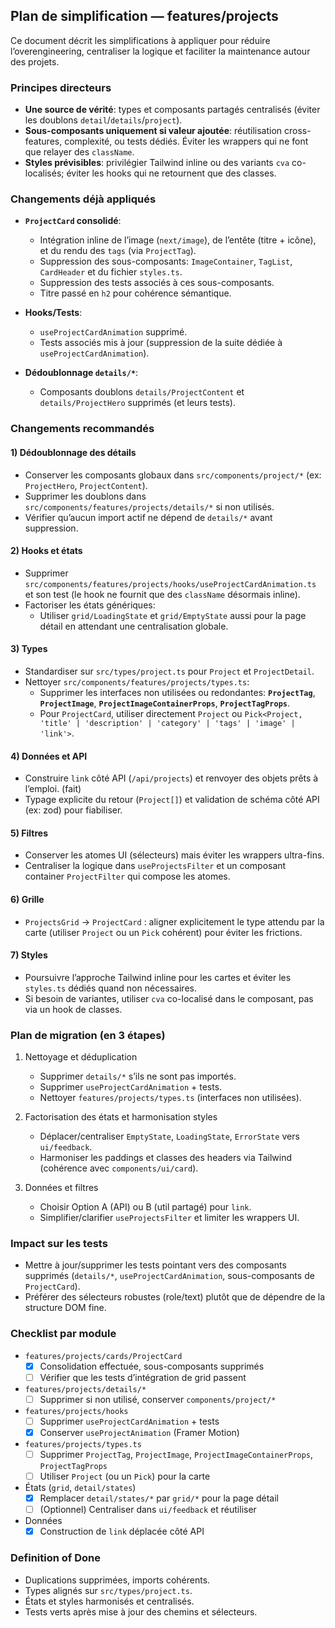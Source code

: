 ## Plan de simplification — features/projects

Ce document décrit les simplifications à appliquer pour réduire l’overengineering, centraliser la logique et faciliter la maintenance autour des projets.

### Principes directeurs
- **Une source de vérité**: types et composants partagés centralisés (éviter les doublons `detail`/`details`/`project`).
- **Sous-composants uniquement si valeur ajoutée**: réutilisation cross-features, complexité, ou tests dédiés. Éviter les wrappers qui ne font que relayer des `className`.
- **Styles prévisibles**: privilégier Tailwind inline ou des variants `cva` co-localisés; éviter les hooks qui ne retournent que des classes.

### Changements déjà appliqués
- **`ProjectCard` consolidé**: 
  - Intégration inline de l’image (`next/image`), de l’entête (titre + icône), et du rendu des `tags` (via `ProjectTag`).
  - Suppression des sous-composants: `ImageContainer`, `TagList`, `CardHeader` et du fichier `styles.ts`.
  - Suppression des tests associés à ces sous-composants.
  - Titre passé en `h2` pour cohérence sémantique.

- **Hooks/Tests**:
  - `useProjectCardAnimation` supprimé.
  - Tests associés mis à jour (suppression de la suite dédiée à `useProjectCardAnimation`).

- **Dédoublonnage `details/*`**:
  - Composants doublons `details/ProjectContent` et `details/ProjectHero` supprimés (et leurs tests).

### Changements recommandés

#### 1) Dédoublonnage des détails
- Conserver les composants globaux dans `src/components/project/*` (ex: `ProjectHero`, `ProjectContent`).
- Supprimer les doublons dans `src/components/features/projects/details/*` si non utilisés.
- Vérifier qu’aucun import actif ne dépend de `details/*` avant suppression.

#### 2) Hooks et états
- Supprimer `src/components/features/projects/hooks/useProjectCardAnimation.ts` et son test (le hook ne fournit que des `className` désormais inline).
- Factoriser les états génériques:
  - Utiliser `grid/LoadingState` et `grid/EmptyState` aussi pour la page détail en attendant une centralisation globale.

#### 3) Types
- Standardiser sur `src/types/project.ts` pour `Project` et `ProjectDetail`.
- Nettoyer `src/components/features/projects/types.ts`:
  - Supprimer les interfaces non utilisées ou redondantes: **`ProjectTag`**, **`ProjectImage`**, **`ProjectImageContainerProps`**, **`ProjectTagProps`**.
  - Pour `ProjectCard`, utiliser directement `Project` ou `Pick<Project, 'title' | 'description' | 'category' | 'tags' | 'image' | 'link'>`.

#### 4) Données et API
- Construire `link` côté API (`/api/projects`) et renvoyer des objets prêts à l’emploi. (fait)
- Typage explicite du retour (`Project[]`) et validation de schéma côté API (ex: zod) pour fiabiliser.

#### 5) Filtres
- Conserver les atomes UI (sélecteurs) mais éviter les wrappers ultra-fins.
- Centraliser la logique dans `useProjectsFilter` et un composant container `ProjectFilter` qui compose les atomes.

#### 6) Grille
- `ProjectsGrid` → `ProjectCard` : aligner explicitement le type attendu par la carte (utiliser `Project` ou un `Pick` cohérent) pour éviter les frictions.

#### 7) Styles
- Poursuivre l’approche Tailwind inline pour les cartes et éviter les `styles.ts` dédiés quand non nécessaires.
- Si besoin de variantes, utiliser `cva` co-localisé dans le composant, pas via un hook de classes.

### Plan de migration (en 3 étapes)
1) Nettoyage et déduplication
   - Supprimer `details/*` s’ils ne sont pas importés.
   - Supprimer `useProjectCardAnimation` + tests.
   - Nettoyer `features/projects/types.ts` (interfaces non utilisées).

2) Factorisation des états et harmonisation styles
   - Déplacer/centraliser `EmptyState`, `LoadingState`, `ErrorState` vers `ui/feedback`.
   - Harmoniser les paddings et classes des headers via Tailwind (cohérence avec `components/ui/card`).

3) Données et filtres
   - Choisir Option A (API) ou B (util partagé) pour `link`.
   - Simplifier/clarifier `useProjectsFilter` et limiter les wrappers UI.

### Impact sur les tests
- Mettre à jour/supprimer les tests pointant vers des composants supprimés (`details/*`, `useProjectCardAnimation`, sous-composants de `ProjectCard`).
- Préférer des sélecteurs robustes (role/text) plutôt que de dépendre de la structure DOM fine.

### Checklist par module
- `features/projects/cards/ProjectCard`
  - [x] Consolidation effectuée, sous-composants supprimés
  - [ ] Vérifier que les tests d’intégration de grid passent

- `features/projects/details/*`
  - [ ] Supprimer si non utilisé, conserver `components/project/*`

- `features/projects/hooks`
  - [ ] Supprimer `useProjectCardAnimation` + tests
  - [x] Conserver `useProjectAnimation` (Framer Motion)

- `features/projects/types.ts`
  - [ ] Supprimer `ProjectTag`, `ProjectImage`, `ProjectImageContainerProps`, `ProjectTagProps`
  - [ ] Utiliser `Project` (ou un `Pick`) pour la carte

- États (`grid`, `detail/states`)
  - [x] Remplacer `detail/states/*` par `grid/*` pour la page détail
  - [ ] (Optionnel) Centraliser dans `ui/feedback` et réutiliser

- Données
  - [x] Construction de `link` déplacée côté API

### Definition of Done
- Duplications supprimées, imports cohérents.
- Types alignés sur `src/types/project.ts`.
- États et styles harmonisés et centralisés.
- Tests verts après mise à jour des chemins et sélecteurs.


